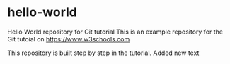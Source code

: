 # hello-world
Hello World repository for Git tutorial
This is an example repository for the Git tutoial on https://www.w3schools.com

This repository is built step by step in the tutorial.
Added new text
